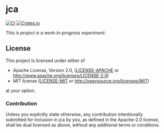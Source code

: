 # jca

[![CI][ci-badge]][ci-link]
[![Crates.io][cargo-badge]][cargo-link]

[ci-link]: https://github.com/Juici/jca/actions?query=workflow%3Aci
[ci-badge]: https://img.shields.io/github/workflow/status/Juici/jca/ci.svg

[cargo-link]: https://crates.io/crates/jca
[cargo-badge]: https://img.shields.io/crates/v/jca.svg


*This is project is a work-in-progress experiment.*


## License

This project is licensed under either of

 * Apache License, Version 2.0, ([LICENSE-APACHE](LICENSE-APACHE) or
   http://www.apache.org/licenses/LICENSE-2.0)
 * MIT license ([LICENSE-MIT](LICENSE-MIT) or
   http://opensource.org/licenses/MIT)

at your option.


### Contribution

Unless you explicitly state otherwise, any contribution intentionally submitted
for inclusion in jca by you, as defined in the Apache-2.0 license, shall be
dual licensed as above, without any additional terms or conditions.

